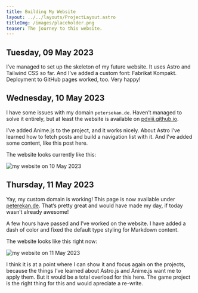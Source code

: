 ```yaml
---
title: Building My Website
layout: ../../layouts/ProjectLayout.astro
titleImg: /images/placeholder.png
teaser: The journey to this website.
---
```


## Tuesday, 09 May 2023

I’ve managed to set up the skeleton of my future website. It uses Astro and Tailwind CSS so far. And I’ve added a custom font: Fabrikat Kompakt. Deployment to GitHub pages worked, too. Very happy!

## Wednesday, 10 May 2023

I have some issues with my domain `petersekan.de`. Haven’t managed to solve it entirely, but at least the website is available on [pdxiii.github.io](https://pdxiii.github.io/).

I’ve added Anime.js to the project, and it works nicely. About Astro I’ve learned how to fetch posts and build a navigation list with it. And I’ve added some content, like this post here.

The website looks currently like this:

![my website on 10 May 2023](/images/my-website/website-screenshot-2023-05-10_21-26-27.png)

## Thursday, 11 May 2023

Yay, my custom domain is working! This page is now available under [peterekan.de](https://peterekan.de). That’s pretty great and would have made my day, if today wasn’t already awesome!

A few hours have passed and I’ve worked on the website. I have added a dash of color and fixed the default type styling for Markdown content.

The website looks like this right now:

![my website on 11 May 2023](/images/my-website/website-screenshot-2023-05-11_15-42-50.png)

I think it is at a point where I can show it and focus again on the projects, because the things I’ve learned about Astro.js and Anime.js want me to apply them. But it would be a total overload for this here. The game project is the right thing for this and would apreciate a re-write.

